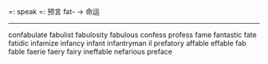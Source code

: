 =: speak 
=: 预言 
fat- -> 命运 

---
confabulate
fabulist
fabulosity
fabulous
confess
profess
fame
fantastic
fate
fatidic
infamize
infancy
infant
infantryman
il
prefatory
affable
effable
fab
fable
faerie
faery
fairy
ineffable
nefarious
preface
